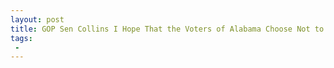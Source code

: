 ```yaml
---
layout: post
title: GOP Sen Collins I Hope That the Voters of Alabama Choose Not to Elect Roy Moore
tags:
 -
---
```


